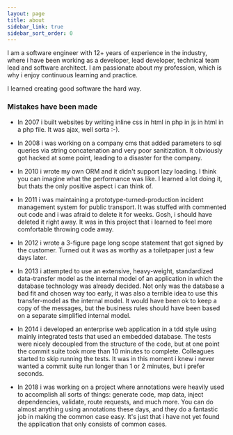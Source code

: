 ```yaml
---
layout: page
title: about
sidebar_link: true
sidebar_sort_order: 0
---
```


I am a software engineer with 12+ years of experience in the industry, where i have been working as a developer, lead developer, technical team lead and software architect.
I am passionate about my profession, which is why i enjoy continuous learning and practice.
 

I learned creating good software the hard way. 

### Mistakes have been made

* In 2007 i built websites by writing inline css in html in php in js in html in a php file. It was ajax, well sorta :-).

* In 2008 i was working on a company cms that added parameters to sql queries via string concatenation and very poor sanitization. It obviously got hacked at some point, leading to a disaster for the company.

* In 2010 i wrote my own ORM and it didn't support lazy loading. I think you can imagine what the performance was like. I learned a lot doing it, but thats the only positive aspect i can think of.

* In 2011 i was maintaining a prototype-turned-production incident management system for public transport. It was stuffed with commented out code and i was afraid to delete it for weeks. Gosh, i should have deleted it right away. It was in this project that i learned to feel more comfortable throwing code away.

* In 2012 i wrote a 3-figure page long scope statement that got signed by the customer. Turned out it was as worthy as a toiletpaper just a few days later.

* In 2013 i attempted to use an extensive, heavy-weight, standardized data-transfer model as the internal model of an application in which the database technology was already decided. Not only was the database a bad fit and chosen way too early, it was also a terrible idea to use this transfer-model as the internal model. It would have been ok to keep a copy of the messages, but the business rules should have been based on a separate simplified internal model. 

* In 2014 i developed an enterprise web application in a tdd style using mainly integrated tests that used an embedded database. The tests were nicely decoupled from the structure of the code, but at one point the commit suite took more than 10 minutes to complete. Colleagues started to skip running the tests. It was in this moment i knew i never wanted a commit suite run longer than 1 or 2 minutes, but i prefer seconds.

* In 2018 i was working on a project where annotations were heavily used to accomplish all sorts of things: generate code, map data, inject dependencies, validate, route requests, and much more. You can do almost anything using annotations these days, and they do a fantastic job in making the common case easy. It's just that i have not yet found the application that only consists of common cases. 
